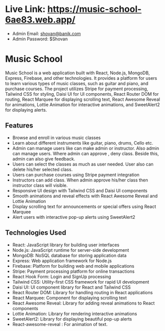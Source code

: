# Live Link: https://music-school-6ae83.web.app/
* Admin Email: shovan@banik.com
* Admin Password: $Shovan

# Music School

Music School is a web application built with React, Node.js, MongoDB, Express, Firebase, and other technologies. It provides a platform for users to learn various types of music classes, such as guitar and piano, and purchase courses. The project utilizes Stripe for payment processing, Tailwind CSS for styling, Daisi UI for UI components, React Router DOM for routing, React Marquee for displaying scrolling text, React Awesome Reveal for animations, Lottie Animation for interactive animations, and SweetAlert2 for displaying alerts.

## Features

- Browse and enroll in various music classes
- Learn about different instruments like guitar, piano, drums, Cello etc.
- Admin can manage users like can make admin or instructor. Also admin can manage users. Where admin can approve , deny class. Beside this, admin can also give feedback.
- Users can select the classes as much as user needed. User also can delete his/her selected class.
- Users can purchase courses using Stripe payment integration
- Instructors can add class. When admin approve his/her class then instructor class will visible.
- Responsive UI design with Tailwind CSS and Daisi UI components
- Smooth animations and reveal effects with React Awesome Reveal and Lottie Animation
- Display scrolling text for announcements or special offers using React Marquee
- Alert users with interactive pop-up alerts using SweetAlert2

## Technologies Used

- React: JavaScript library for building user interfaces
- Node.js: JavaScript runtime for server-side development
- MongoDB: NoSQL database for storing application data
- Express: Web application framework for Node.js
- Firebase: Platform for building web and mobile applications
- Stripe: Payment processing platform for online transactions
- React Hook Form: Login and SignUp processing 
- Tailwind CSS: Utility-first CSS framework for rapid UI development
- Daisi UI: UI component library for React and Tailwind CSS
- React Router DOM: Library for handling routing in React applications
- React Marquee: Component for displaying scrolling text
- React Awesome Reveal: Library for adding reveal animations to React components
- Lottie Animation: Library for rendering interactive animations
- SweetAlert2: Library for displaying beautiful pop-up alerts
- React-awesome-reveal : For animation of text.